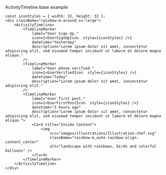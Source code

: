 ActivityTimeline base example:

    const iconStyles = { width: 32, height: 32 };
    <div className="rainbow-m-around_xx-large">
        <ActivityTimeline>
            <TimelineMarker
                label="User Sign Up."
                icon={<UserSignUpIcon  style={iconStyles} />}
                datetime="Yesterday"
                description="Lorem ipsum dolor sit amet, consectetur adipiscing elit, sed eiusmod tempor incidunt ut labore et dolore magna aliqua."
            />
            <TimelineMarker
                label="User phone verified."
                icon={<UserVerifiedIcon  style={iconStyles} />}
                datetime="Today"
                description="Lorem ipsum dolor sit amet, consectetur adipiscing elit."
            />
            <TimelineMarker
                label="User first post."
                icon={<UserFirstPostIcon  style={iconStyles} />}
                datetime="3 hours ago"
                description="Lorem ipsum dolor sit amet, consectetur adipiscing elit, sed eiusmod tempor incidunt ut labore et dolore magna aliqua.">
                <Card title="Inside Content">
                    <img
                        src="images/illustrations/Illustration-chef.svg"
                        className="rainbow-m_auto rainbow-align-content_center"
                        alt="landscape with rainbows, birds and colorful balloons" />
                </Card>
            </TimelineMarker>
        </ActivityTimeline>
    </div>
